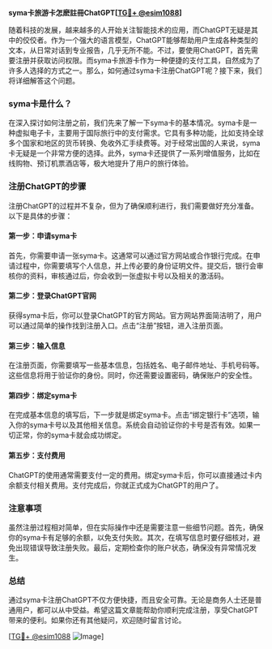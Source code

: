 **syma卡旅游卡怎麽註冊ChatGPT[[TG💪+ @esim1088](https://t.me/s/esim1088)]**

随着科技的发展，越来越多的人开始关注智能技术的应用，而ChatGPT无疑是其中的佼佼者。作为一个强大的语言模型，ChatGPT能够帮助用户生成各种类型的文本，从日常对话到专业报告，几乎无所不能。不过，要使用ChatGPT，首先需要注册并获取访问权限。而syma卡旅游卡作为一种便捷的支付工具，自然成为了许多人选择的方式之一。那么，如何通过syma卡注册ChatGPT呢？接下来，我们将详细解答这个问题。

### syma卡是什么？

在深入探讨如何注册之前，我们先来了解一下syma卡的基本情况。syma卡是一种虚拟电子卡，主要用于国际旅行中的支付需求。它具有多种功能，比如支持全球多个国家和地区的货币转换、免收外汇手续费等。对于经常出国的人来说，syma卡无疑是一个非常方便的选择。此外，syma卡还提供了一系列增值服务，比如在线购物、预订机票酒店等，极大地提升了用户的旅行体验。

### 注册ChatGPT的步骤

注册ChatGPT的过程并不复杂，但为了确保顺利进行，我们需要做好充分准备。以下是具体的步骤：

#### 第一步：申请syma卡

首先，你需要申请一张syma卡。这通常可以通过官方网站或合作银行完成。在申请过程中，你需要填写个人信息，并上传必要的身份证明文件。提交后，银行会审核你的资料，审核通过后，你会收到一张虚拟卡号以及相关的激活码。

#### 第二步：登录ChatGPT官网

获得syma卡后，你可以登录ChatGPT的官方网站。官方网站界面简洁明了，用户可以通过简单的操作找到注册入口。点击“注册”按钮，进入注册页面。

#### 第三步：输入信息

在注册页面，你需要填写一些基本信息，包括姓名、电子邮件地址、手机号码等。这些信息将用于验证你的身份。同时，你还需要设置密码，确保账户的安全性。

#### 第四步：绑定syma卡

在完成基本信息的填写后，下一步就是绑定syma卡。点击“绑定银行卡”选项，输入你的syma卡号以及其他相关信息。系统会自动验证你的卡号是否有效。如果一切正常，你的syma卡就会成功绑定。

#### 第五步：支付费用

ChatGPT的使用通常需要支付一定的费用。绑定syma卡后，你可以直接通过卡内余额支付相关费用。支付完成后，你就正式成为ChatGPT的用户了。

### 注意事项

虽然注册过程相对简单，但在实际操作中还是需要注意一些细节问题。首先，确保你的syma卡有足够的余额，以免支付失败。其次，在填写信息时要仔细核对，避免出现错误导致注册失败。最后，定期检查你的账户状态，确保没有异常情况发生。

### 总结

通过syma卡注册ChatGPT不仅方便快捷，而且安全可靠。无论是商务人士还是普通用户，都可以从中受益。希望这篇文章能帮助你顺利完成注册，享受ChatGPT带来的便利。如果你还有其他疑问，欢迎随时留言讨论。

[[TG💪+ @esim1088](https://t.me/s/esim1088) ![Image](https://i.postimg.cc/4NQfJmqS/Snipaste-2025-05-13-00-14-12.png)]
